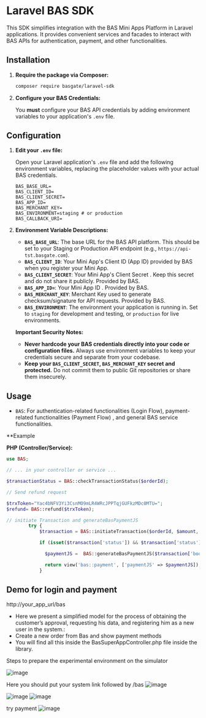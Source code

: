# Laravel BAS SDK

This SDK simplifies integration with the BAS Mini Apps Platform in Laravel applications. It provides convenient services and facades to interact with BAS APIs for authentication, payment, and other functionalities.

## Installation

1.  **Require the package via Composer:**

    ```bash
    composer require basgate/laravel-sdk
    ```



3.  **Configure your BAS Credentials:**

    You **must** configure your BAS API credentials by adding environment variables to your application's `.env` file.

## Configuration

1.  **Edit your `.env` file:**

    Open your Laravel application's `.env` file and add the following environment variables, replacing the placeholder values with your actual BAS credentials.

    ```env
    BAS_BASE_URL=
    BAS_CLIENT_ID=
    BAS_CLIENT_SECRET=
    BAS_APP_ID=
    BAS_MERCHANT_KEY=
    BAS_ENVIRONMENT=staging # or production
    BAS_CALLBACK_URI=

    ```

2.  **Environment Variable Descriptions:**

    *   **`BAS_BASE_URL`**:  The base URL for the BAS API platform. This should be set to your Staging or Production API endpoint (e.g., `https://api-tst.basgate.com`).
    *   **`BAS_CLIENT_ID`**: Your Mini App's Client ID (App ID) provided by BAS when you register your Mini App.
    *   **`BAS_CLIENT_SECRET`**: Your Mini App's Client Secret . Keep this secret and do not share it publicly. Provided by BAS.
    *   **`BAS_APP_ID=`**: Your Mini App ID . Provided by BAS.
    *   **`BAS_MERCHANT_KEY`**: Merchant Key used to generate checksum/signature for API requests. Provided by BAS.
    *   **`BAS_ENVIRONMENT`**:  The environment your application is running in. Set to `staging` for development and testing, or `production` for live environments.

    **Important Security Notes:**

    *   **Never hardcode your BAS credentials directly into your code or configuration files.** Always use environment variables to keep your credentials secure and separate from your codebase.
    *   **Keep your `BAS_CLIENT_SECRET`,  `BAS_MERCHANT_KEY` secret and protected.** Do not commit them to public Git repositories or share them insecurely.




## Usage



*   `BAS`: For authentication-related functionalities (Login Flow), payment-related functionalities (Payment Flow) , and general BAS service functionalities.

**Example 

**PHP (Controller/Service):**

```php
use BAS;

// ... in your controller or service ...

$transactionStatus = BAS::checkTransactionStatus($orderId);

// Send refund request

$trxToken="Yac4bNFV3Yi3CsnMO9mLR4WRcJPPTqjGUFkzMDc0MTU=";
$refund= BAS::refund($trxToken);

// initiate Transaction and generateBasPaymentJS
        try {
            $transaction = BAS::initiateTransaction($orderId, $amount, $currency);

            if (isset($transaction['status']) && $transaction['status'] == 1) {

              $paymentJS =  BAS::generateBasPaymentJS($transaction['body']['trxToken'], $transaction['body']['order']);

              return view('bas::payment', ['paymentJS' => $paymentJS]);
            }

```

## Demo for login and payment
http://your_app_url/bas

- Here we present a simplified model for the process of obtaining the customer’s approval, requesting his data, and registering him as a new user in the system.:
- Create a new order from Bas and show payment methods
- You will find all this inside the BasSuperAppController.php file inside the library.

Steps to prepare the experimental environment on the simulator

![image](https://github.com/user-attachments/assets/6ca22c8a-d6be-4b4a-b3ea-904a6bb08787)

Here you should put your system link followed by /bas
![image](https://github.com/user-attachments/assets/47d2ffc4-32f5-4c2c-875c-943f70cebda3)

![image](https://github.com/user-attachments/assets/44a31ceb-cb27-48aa-9d0e-785c190e4b90)
![image](https://github.com/user-attachments/assets/45cdd6ad-5e6d-4a18-be5d-fcce7f23acb3)

try payment
![image](https://github.com/user-attachments/assets/8f0d290a-be58-4335-a1ba-1402c89559e0)





